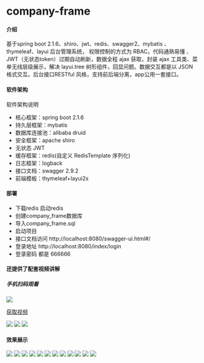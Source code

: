# company-frame

#### 介绍
基于spring boot 2.1.6、shiro、jwt、redis、swagger2、mybatis 、thymeleaf、layui 后台管理系统， 权限控制的方式为 RBAC。代码通熟易懂 、JWT（无状态token）过期自动刷新，数据全程 ajax 获取，封装 ajax 工具类、菜单无线层级展示，解决 layui.tree 树形组件，回显问题。数据交互都是以 JSON 格式交互。后台接口RESTful 风格，支持前后端分离，app公用一套接口。 

#### 软件架构
软件架构说明
* 核心框架：spring boot 2.1.6
* 持久层框架：mybatis
* 数据库连接池：alibaba druid
* 安全框架：apache shiro
* 无状态 JWT
* 缓存框架：redis(自定义 RedisTemplate 序列化)
* 日志框架：logback
* 接口文档：swagger 2.9.2
* 前端模板：thymeleaf+layui2x

#### **部署**

- 下载redis 启动redis
- 创建company_frame数据库
- 导入company_frame.sql
- 启动项目
- 接口文档访问 http://localhost:8080/swagger-ui.html#/
- 登录地址 http://localhost:8080/index/login
- 登录密码 都是 666666


####  还提供了配套视频讲解
##### 手机扫码观看
![](https://raw.githubusercontent.com/huo785/company-frame/master/src/main/resources/static/images/class/16.jpg) 

[获取视频](https://item.taobao.com/item.htm?spm=a2oq0.12575281.0.0.4bf61debIaDnFg&ft=t&id=608067900908)

![](https://raw.githubusercontent.com/huo785/company-frame/master/src/main/resources/static/images/class/15.jpg) 
![](https://raw.githubusercontent.com/huo785/company-frame/master/src/main/resources/static/images/class/13.jpg) 
![](https://raw.githubusercontent.com/huo785/company-frame/master/src/main/resources/static/images/class/14.jpg)

#### 效果展示

![](https://raw.githubusercontent.com/huo785/company-frame/master/src/main/resources/static/images/class/1.JPG) 
![](https://raw.githubusercontent.com/huo785/company-frame/master/src/main/resources/static/images/class/2.JPG)
![](https://raw.githubusercontent.com/huo785/company-frame/master/src/main/resources/static/images/class/.JPG) 
![](https://raw.githubusercontent.com/huo785/company-frame/master/src/main/resources/static/images/class/4.JPG) 
![](https://raw.githubusercontent.com/huo785/company-frame/master/src/main/resources/static/images/class/5.JPG) 
![](https://raw.githubusercontent.com/huo785/company-frame/master/src/main/resources/static/images/class/6.JPG) 
![](https://raw.githubusercontent.com/huo785/company-frame/master/src/main/resources/static/images/class/7.JPG) 
![](https://raw.githubusercontent.com/huo785/company-frame/master/src/main/resources/static/images/class/8.JPG) 
![](https://raw.githubusercontent.com/huo785/company-frame/master/src/main/resources/static/images/class/9.JPG) 
![](https://raw.githubusercontent.com/huo785/company-frame/master/src/main/resources/static/images/class/10.JPG) 
![](https://raw.githubusercontent.com/huo785/company-frame/master/src/main/resources/static/images/class/11.JPG) 
![](https://raw.githubusercontent.com/huo785/company-frame/master/src/main/resources/static/images/class/12.JPG)  




